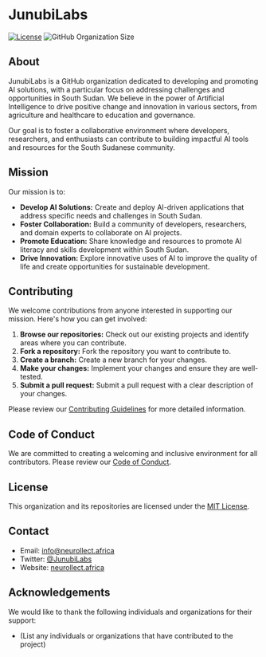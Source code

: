 # JunubiLabs

[![License](https://img.shields.io/badge/License-MIT-yellow.svg)](https://opensource.org/licenses/MIT)
![GitHub Organization Size](https://img.shields.io/github/org-size/JunubiAi)

## About

JunubiLabs is a GitHub organization dedicated to developing and promoting AI solutions, with a particular focus on addressing challenges and opportunities in South Sudan. We believe in the power of Artificial Intelligence to drive positive change and innovation in various sectors, from agriculture and healthcare to education and governance.

Our goal is to foster a collaborative environment where developers, researchers, and enthusiasts can contribute to building impactful AI tools and resources for the South Sudanese community.

## Mission

Our mission is to:

*   **Develop AI Solutions:** Create and deploy AI-driven applications that address specific needs and challenges in South Sudan.
*   **Foster Collaboration:** Build a community of developers, researchers, and domain experts to collaborate on AI projects.
*   **Promote Education:** Share knowledge and resources to promote AI literacy and skills development within South Sudan.
*   **Drive Innovation:** Explore innovative uses of AI to improve the quality of life and create opportunities for sustainable development.

## Contributing

We welcome contributions from anyone interested in supporting our mission.  Here's how you can get involved:

1.  **Browse our repositories:** Check out our existing projects and identify areas where you can contribute.
2.  **Fork a repository:** Fork the repository you want to contribute to.
3.  **Create a branch:** Create a new branch for your changes.
4.  **Make your changes:** Implement your changes and ensure they are well-tested.
5.  **Submit a pull request:** Submit a pull request with a clear description of your changes.

Please review our [Contributing Guidelines](link-to-contributing-guidelines) for more detailed information.

## Code of Conduct

We are committed to creating a welcoming and inclusive environment for all contributors. Please review our [Code of Conduct](link-to-code-of-conduct).

## License

This organization and its repositories are licensed under the [MIT License](LICENSE).

## Contact

*   Email: [info@neurollect.africa](mailto:info@neurollect.africa)
*   Twitter: [@JunubiLabs](neurollect.africa)
*   Website: [neurollect.africa](https://neurollect.africa) 

## Acknowledgements

We would like to thank the following individuals and organizations for their support:

*   (List any individuals or organizations that have contributed to the project)

